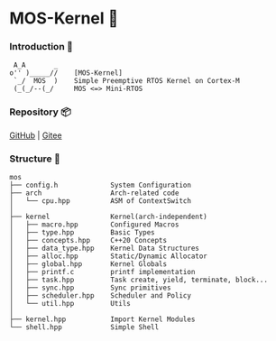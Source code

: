 # MOS-Kernel 🥗

### Introduction 🦉
```
 A_A       _
o'' )_____//    [MOS-Kernel]
 `_/  MOS  )    Simple Preemptive RTOS Kernel on Cortex-M
 (_(_/--(_/     MOS <=> Mini-RTOS
```

### Repository 📦
[GitHub](https://github.com/Eplankton/mos-kernel) | [Gitee](https://gitee.com/Eplankton/mos-kernel)

### Structure 🏀
```
mos
├── config.h             System Configuration
├── arch                 Arch-related code
│   └── cpu.hpp          ASM of ContextSwitch
│
├── kernel               Kernel(arch-independent)
│   ├── macro.hpp        Configured Macros
│   ├── type.hpp         Basic Types
│   ├── concepts.hpp     C++20 Concepts
│   ├── data_type.hpp    Kernel Data Structures
│   ├── alloc.hpp        Static/Dynamic Allocator
│   ├── global.hpp       Kernel Globals
│   ├── printf.c         printf implementation
│   ├── task.hpp         Task create, yield, terminate, block...
│   ├── sync.hpp         Sync primitives
│   ├── scheduler.hpp    Scheduler and Policy
│   └── util.hpp         Utils
│
├── kernel.hpp           Import Kernel Modules
└── shell.hpp            Simple Shell
```